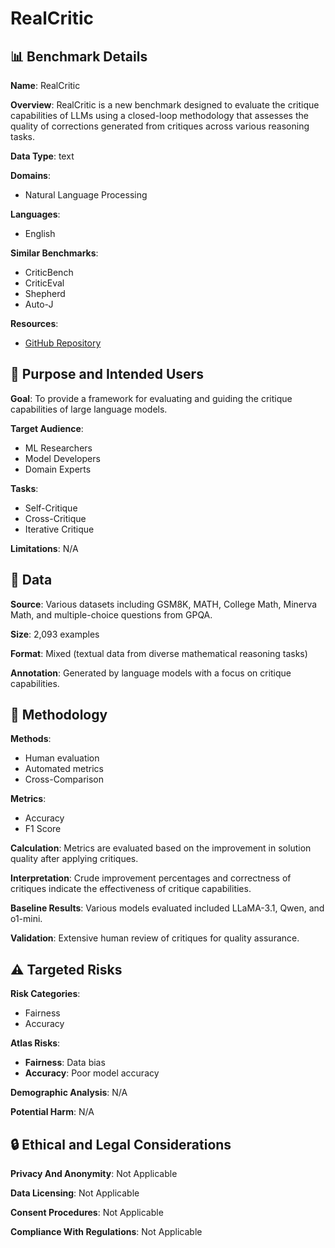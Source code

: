 # RealCritic

## 📊 Benchmark Details

**Name**: RealCritic

**Overview**: RealCritic is a new benchmark designed to evaluate the critique capabilities of LLMs using a closed-loop methodology that assesses the quality of corrections generated from critiques across various reasoning tasks.

**Data Type**: text

**Domains**:
- Natural Language Processing

**Languages**:
- English

**Similar Benchmarks**:
- CriticBench
- CriticEval
- Shepherd
- Auto-J

**Resources**:
- [GitHub Repository](https://github.com/tangzhy/RealCritic)

## 🎯 Purpose and Intended Users

**Goal**: To provide a framework for evaluating and guiding the critique capabilities of large language models.

**Target Audience**:
- ML Researchers
- Model Developers
- Domain Experts

**Tasks**:
- Self-Critique
- Cross-Critique
- Iterative Critique

**Limitations**: N/A

## 💾 Data

**Source**: Various datasets including GSM8K, MATH, College Math, Minerva Math, and multiple-choice questions from GPQA.

**Size**: 2,093 examples

**Format**: Mixed (textual data from diverse mathematical reasoning tasks)

**Annotation**: Generated by language models with a focus on critique capabilities.

## 🔬 Methodology

**Methods**:
- Human evaluation
- Automated metrics
- Cross-Comparison

**Metrics**:
- Accuracy
- F1 Score

**Calculation**: Metrics are evaluated based on the improvement in solution quality after applying critiques.

**Interpretation**: Crude improvement percentages and correctness of critiques indicate the effectiveness of critique capabilities.

**Baseline Results**: Various models evaluated included LLaMA-3.1, Qwen, and o1-mini.

**Validation**: Extensive human review of critiques for quality assurance.

## ⚠️ Targeted Risks

**Risk Categories**:
- Fairness
- Accuracy

**Atlas Risks**:
- **Fairness**: Data bias
- **Accuracy**: Poor model accuracy

**Demographic Analysis**: N/A

**Potential Harm**: N/A

## 🔒 Ethical and Legal Considerations

**Privacy And Anonymity**: Not Applicable

**Data Licensing**: Not Applicable

**Consent Procedures**: Not Applicable

**Compliance With Regulations**: Not Applicable
